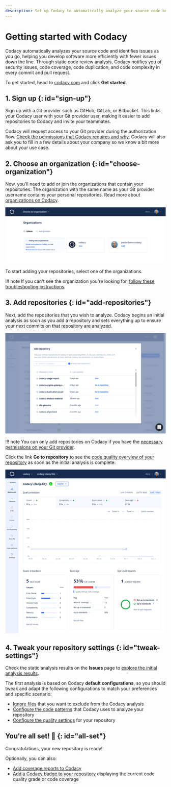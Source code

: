 ```yaml
---
description: Set up Codacy to automatically analyze your source code and identify issues as you go, helping you develop software more efficiently with fewer issues down the line. Codacy notifies you of security issues, code coverage, duplication, and complexity in every commit and pull request.
---
```


# Getting started with Codacy

Codacy automatically analyzes your source code and identifies issues as you go, helping you develop software more efficiently with fewer issues down the line. Through static code review analysis, Codacy notifies you of security issues, code coverage, code duplication, and code complexity in every commit and pull request.

To get started, head to [<span class="skip-vale">codacy.com</span>](https://www.codacy.com/) and click **Get started**.

## 1. Sign up {: id="sign-up"}

Sign up with a Git provider such as GitHub, GitLab, or Bitbucket. This links your Codacy user with your Git provider user, making it easier to add repositories to Codacy and invite your teammates.

Codacy will request access to your Git provider during the authorization flow. [Check the permissions that Codacy requires and why](which-permissions-does-codacy-need-from-my-account.md). Codacy will also ask you to fill in a few details about your company so we know a bit more about your use case.

## 2. Choose an organization {: id="choose-organization"}

Now, you'll need to add or join the organizations that contain your repositories. The organization with the same name as your Git provider username contains your personal repositories. Read more about [organizations on Codacy](../organizations/what-are-synced-organizations.md).

![Choosing an organization](../organizations/images/organization-add.png)  

To start adding your repositories, select one of the organizations.

!!! note
    If you can't see the organization you're looking for, [follow these troubleshooting instructions](../faq/general/why-cant-i-see-my-organization.md).

## 3. Add repositories {: id="add-repositories"}

Next, add the repositories that you wish to analyze. Codacy begins an initial analysis as soon as you add a repository and sets everything up to ensure your next commits on that repository are analyzed.

![Adding repositories](../organizations/images/repositories-add.png)

!!! note
    You can only add repositories on Codacy if you have the [necessary permissions on your Git provider](../organizations/roles-and-permissions-for-synced-organizations.md).

Click the link **Go to repository** to see the [code quality overview of your repository](../repositories/repository-dashboard.md) as soon as the initial analysis is complete:

![Repository dashboard](../repositories/images/repository-dashboard.png)

## 4. Tweak your repository settings {: id="tweak-settings"}

 Check the static analysis results on the **Issues** page to [explore the initial analysis results](../repositories/issues.md).
 
 The first analysis is based on Codacy **default configurations**, so you should tweak and adapt the following configurations to match your preferences and specific scenario:

-   [Ignore files](../repositories-configure/ignoring-files.md) that you want to exclude from the Codacy analysis
-   [Configure the code patterns](../repositories-configure/configuring-code-patterns.md) that Codacy uses to analyze your repository
-   [Configure the quality settings](../repositories-configure/quality-settings.md) for your repository

## You're all set! 🎉 {: id="all-set"}

Congratulations, your new repository is ready!

Optionally, you can also:

-   [Add coverage reports to Codacy](../coverage-reporter/index.md)
-   [Add a Codacy badge to your repository](adding-a-codacy-badge.md) displaying the current code quality grade or code coverage
